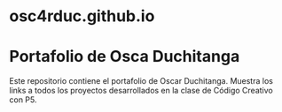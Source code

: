 # osc4rduc.github.io

# Portafolio de Osca Duchitanga

Este repositorio contiene el portafolio de Oscar Duchitanga. Muestra los links a todos los proyectos desarrollados en la clase de Código Creativo con P5.
